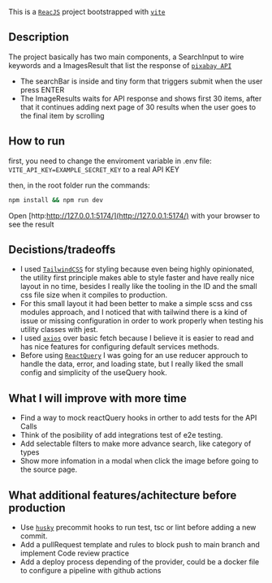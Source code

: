 This is a [`ReacJS`](https://reactjs.org/) project bootstrapped with [`vite`](https://vitejs.dev/)

## Description

The project basically has two main components, a SearchInput to wire keywords and a ImagesResult that list the response of [`pixabay API`](https://pixabay.com/api/docs/)

- The searchBar is inside and tiny form that triggers submit when the user press ENTER
- The ImageResults waits for API response and shows first 30 items, after that it continues adding next page of 30 results when the user goes to the final item by scrolling

## How to run

first, you need to change the enviroment variable in .env file: `VITE_API_KEY=EXAMPLE_SECRET_KEY` to a real API KEY

then, in the root folder run the commands:

```bash
npm install && npm run dev
```

Open [http:http://127.0.0.1:5174/](http://127.0.0.1:5174/) with your browser to see the result

## Decistions/tradeoffs

- I used [`TailwindCSS`](https://tailwindcss.com/) for styling because even being highly opinionated, the utility first principle makes able to style faster and have really nice layout in no time, besides I really like the tooling in the ID and the small css file size when it compiles to production.
- For this small layout it had been better to make a simple scss and css modules approach, and I noticed that with tailwind there is a kind of issue or missing configuration in order to work properly when testing his utility classes with jest.
- I used [`axios`](https://axios-http.com/docs/intro) over basic fetch because I believe it is easier to read and has nice features for configuring default services methods.
- Before using [`ReactQuery`](https://tanstack.com/query/v4/docs/adapters/react-query) I was going for an use reducer approuch to handle the data, error, and loading state, but I really liked the small config and simplicity of the useQuery hook.

## What I will improve with more time

- Find a way to mock reactQuery hooks in orther to add tests for the API Calls
- Think of the posibility of add integrations test of e2e testing.
- Add selectable filters to make more advance search, like category of types
- Show more infomation in a modal when click the image before going to the source page.

## What additional features/achitecture before production

- Use [`husky`](https://typicode.github.io/husky/) precommit hooks to run test, tsc or lint before adding a new commit.
- Add a pullRequest template and rules to block push to main branch and implement Code review practice
- Add a deploy process depending of the provider, could be a docker file to configure a pipeline with github actions
